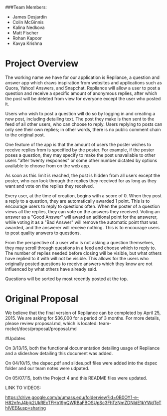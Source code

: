 ###Team Members:
  +  James Desjardin
  +  Colin McGinnis
  +  Kalina Nedkova
  +  Matt Fischer
  +  Rohan Kapoor
  +  Kavya Krishna


# Project Overview
The working name we have for our application is Repliance, a question and answer app which draws inspiration from websites and applications such as Quora, Yahoo! Answers, and Snapchat. Repliance will allow a user to post a question and receive a specific amount of anonymous replies, after which the post will be deleted from view for everyone except the user who posted it.

Users who wish to post a question will do so by logging in and creating a new post, including detailing text. The post they make is then sent to the feed of all other users, who can choose to reply. Users replying to posts can only see their own replies; in other words, there is no public comment chain to the original post.

One feature of the app is that the amount of users the poster wishes to receive replies from is specified by the poster. For example, if the poster poses a question, they may specify to make the post unavailable to other users "after twenty responses" or some other number dictated by options available to choose from on the web app. 

As soon as this limit is reached, the post is hidden from all users except the poster, who can look through the replies they received for as long as they want and vote on the replies they received.

Every user, at the time of creation, begins with a score of 0. When they post a reply to a question, they are automatically awarded 1 point. This is to encourage users to reply to questions often. When the poster of a question views all the replies, they can vote on the answers they received. Voting an answer as a "Good Answer" will award an aditional point for the answerer, while voting it as a "Bad Answer" will remove the automatic point that was awarded, and the answerer will receive nothing. This is to encourage users to post quality answers to questions.

From the perspective of a user who is not asking a question themselves, they may scroll through questions in a feed and choose which to reply to. The number of replies needed before closing will be visible, but what others have replied to it with will not be visible. This allows for the users who originally posted questions to receive answers which they know are not influenced by what others have already said.

Questions will be sorted by most recently posted at the top.

# Original Proposal

We believe that the final version of Repliance can be completed by April 25, 2015. We are asking for $36,000 for a period of 3 months. 
For more details, please review proposal.md, which is located: team-rocket/docs/proposal/proposal.md 

#Updates

On 3/13/15, both the functional documentation detailing usage of Repliance and a slideshow detailing this document was added.

On 04/10/15, the dspec.pdf and slides.pdf files were added into the dspec folder and our team notes were udpated.

On 05/07/15, both the Project 4 and this README files were updated.

LINK TO VIDEOS:

https://drive.google.com/a/umass.edu/folderview?id=0B0OY1-e-H82nfnJ4bjk2UkREcTFHb19pQWRBaFBOSUpSc3FhTzNmZDNldE1kYWdTeThIVEE&usp=sharing